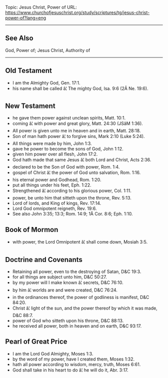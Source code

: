 Topic: Jesus Christ, Power of
URL: https://www.churchofjesuschrist.org/study/scriptures/tg/jesus-christ-power-of?lang=eng

---

## See Also

God, Power of; Jesus Christ, Authority of

---

## Old Testament

- I am the Almighty God, Gen. 17:1.
- his name shall be called â¦ The mighty God, Isa. 9:6 (2Â Ne. 19:6).

## New Testament

- he gave them power against unclean spirits, Matt. 10:1.
- coming â¦ with power and great glory, Matt. 24:30 (JSâM 1:36).
- All power is given unto me in heaven and in earth, Matt. 28:18.
- Son of man hath power â¦ to forgive sins, Mark 2:10 (Luke 5:24).
- All things were made by him, John 1:3.
- gave he power to become the sons of God, John 1:12.
- given him power over all flesh, John 17:2.
- God hath made that same Jesus â¦ both Lord and Christ, Acts 2:36.
- declared to be the Son of God with power, Rom. 1:4.
- gospel of Christ â¦ the power of God unto salvation, Rom. 1:16.
- his eternal power and Godhead, Rom. 1:20.
- put all things under his feet, Eph. 1:22.
- Strengthened â¦ according to his glorious power, Col. 1:11.
- power, be unto him that sitteth upon the throne, Rev. 5:13.
- Lord of lords, and King of kings, Rev. 17:14.
- Lord God omnipotent reigneth, Rev. 19:6.
- See also John 3:35; 13:3; Rom. 14:9; 1Â Cor. 8:6; Eph. 1:10.

## Book of Mormon

- with power, the Lord Omnipotent â¦ shall come down, Mosiah 3:5.

## Doctrine and Covenants

- Retaining all power, even to the destroying of Satan, D&C 19:3.
- for all things are subject unto him, D&C 50:27.
- by my power will I make known â¦ secrets, D&C 76:10.
- by him â¦ worlds are and were created, D&C 76:24.
- in the ordinances thereof, the power of godliness is manifest, D&C 84:20.
- Christ â¦ light of the sun, and the power thereof by which it was made, D&C 88:7.
- power of God who sitteth upon his throne, D&C 88:13.
- he received all power, both in heaven and on earth, D&C 93:17.

## Pearl of Great Price

- I am the Lord God Almighty, Moses 1:3.
- by the word of my power, have I created them, Moses 1:32.
- hath all power according to wisdom, mercy, truth, Moses 6:61.
- God shall take in his heart to do â¦ he will do it, Abr. 3:17.

